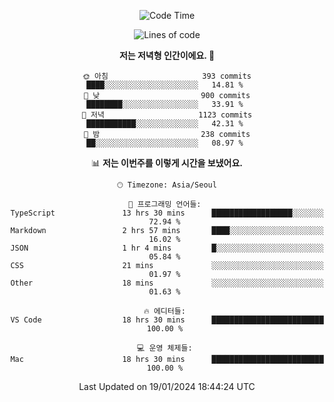 <div align='center'>
 
<!--START_SECTION:waka-->
![Code Time](http://img.shields.io/badge/Code%20Time-3%2C286%20hrs%2031%20mins-blue)

![Lines of code](https://img.shields.io/badge/%EC%A0%80%EB%8A%94%20%EC%97%AC%ED%83%9C%EA%B9%8C%EC%A7%80%20-1.3%20million%20%EC%A4%84%EC%9D%98%20%EC%BD%94%EB%93%9C%EB%A5%BC%20%EC%9E%91%EC%84%B1%ED%96%88%EC%96%B4%EC%9A%94.-blue)

**저는 저녁형 인간이에요. 🦉** 

```text
🌞 아침                     393 commits         ████░░░░░░░░░░░░░░░░░░░░░   14.81 % 
🌆 낮　                     900 commits         ████████░░░░░░░░░░░░░░░░░   33.91 % 
🌃 저녁                     1123 commits        ███████████░░░░░░░░░░░░░░   42.31 % 
🌙 밤　                     238 commits         ██░░░░░░░░░░░░░░░░░░░░░░░   08.97 % 
```


📊 **저는 이번주를 이렇게 시간을 보냈어요.** 

```text
🕑︎ Timezone: Asia/Seoul

💬 프로그래밍 언어들: 
TypeScript               13 hrs 30 mins      ██████████████████░░░░░░░   72.94 % 
Markdown                 2 hrs 57 mins       ████░░░░░░░░░░░░░░░░░░░░░   16.02 % 
JSON                     1 hr 4 mins         █░░░░░░░░░░░░░░░░░░░░░░░░   05.84 % 
CSS                      21 mins             ░░░░░░░░░░░░░░░░░░░░░░░░░   01.97 % 
Other                    18 mins             ░░░░░░░░░░░░░░░░░░░░░░░░░   01.63 % 

🔥 에디터들: 
VS Code                  18 hrs 30 mins      █████████████████████████   100.00 % 

💻 운영 체제들: 
Mac                      18 hrs 30 mins      █████████████████████████   100.00 % 
```


 Last Updated on 19/01/2024 18:44:24 UTC
<!--END_SECTION:waka-->
 </div>
<!---
Emewjin/Emewjin is a ✨ special ✨ repository because its `README.md` (this file) appears on your GitHub profile.
You can click the Preview link to take a look at your changes.
--->
